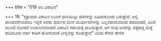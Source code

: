 +++
title = "019 ಅರಿ ವಿರಾಟನ"

+++
19. "ಶತ್ರುವಾದ ವಿರಾಟನ ಊರಿಗೆ ಧಾಳಿಯಿಟ್ಟು ದನಗಳನ್ನು ಹಿಡಿದುಕೊಂಡು ಬರುತ್ತೇವೆ. ಅಲ್ಲಿ ಪಾಂಡವರೇನಾದರೂ ಇದ್ದರೆ ಅವರು ಧರ್ಮದ ಮೇರೆ ಮರ್ಯಾದೆಗಳನ್ನು ಬಲ್ಲವರಾದುದರಿಂದ ತಡಮಾಡದೆ, ಹಿಂದೆ ಮುಂದೆ ನೋಡದೆ ಉದಾಸೀನಮಾಡದೆ ವಿರಾಟನ ಸಹಾಯಕ್ಕೆ ಧಾವಿಸುತ್ತಾರೆ. ಆಗ ನಾವು ಅವರನ್ನು ಪತ್ತೆಹಚ್ಚಿ ಮತ್ತೆ ಹದಿಮೂರು ವರ್ಷ ಕಾಡಿಗೆ ಹೋಗುವಂತೆ ವೀಳ್ಯವನ್ನು ಕೊಡುತ್ತೇವೆ" ಎಂದು ಕೌರವ ಹೇಳಿದ